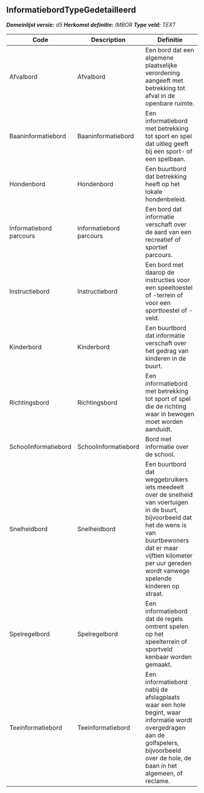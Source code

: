 ﻿## InformatiebordTypeGedetailleerd

*__Domeinlijst versie:__ d5*
*__Herkomst definitie:__ IMBOR*
*__Type veld:__ TEXT*

|__Code__ |__Description__ |__Definitie__	|
|	---	|	---	|   ---	| 
| Afvalbord | Afvalbord | Een bord dat een algemene plaatselijke verordening aangeeft met betrekking tot afval in de openbare ruimte. |
| Baaninformatiebord | Baaninformatiebord | Een informatiebord met betrekking tot sport en spel dat uitleg geeft bij een sport- of een spelbaan. |
| Hondenbord | Hondenbord | Een buurtbord dat betrekking heeft op het lokale hondenbeleid. |
| Informatiebord parcours | Informatiebord parcours | Een bord dat informatie verschaft over de aard van een recreatief of sportief parcours. |
| Instructiebord | Instructiebord | Een bord met daarop de instructies voor een speeltoestel of -terrein of voor een sporttoestel of -veld. |
| Kinderbord | Kinderbord | Een buurtbord dat informatie verschaft over het gedrag van kinderen in de buurt. |
| Richtingsbord | Richtingsbord | Een informatiebord met betrekking tot sport of spel die de richting waar in bewogen moet worden aanduidt. |
| Schoolinformatiebord | Schoolinformatiebord | Bord met informatie over de school. |
| Snelheidbord | Snelheidbord | Een buurtbord dat weggebruikers iets meedeelt over de snelheid van voertuigen in de buurt, bijvoorbeeld dat het de wens is van buurtbewoners dat er maar vijftien kilometer per uur gereden wordt vanwege spelende kinderen op straat. |
| Spelregelbord | Spelregelbord | Een informatiebord dat de regels omtrent spelen op het speelterrein of sportveld kenbaar worden gemaakt. |
| Teeinformatiebord | Teeinformatiebord | Een informatiebord nabij de afslagplaats waar een hole begint, waar informatie wordt overgedragen aan de golfspelers, bijvoorbeeld over de hole, de baan in het algemeen, of reclame. |
